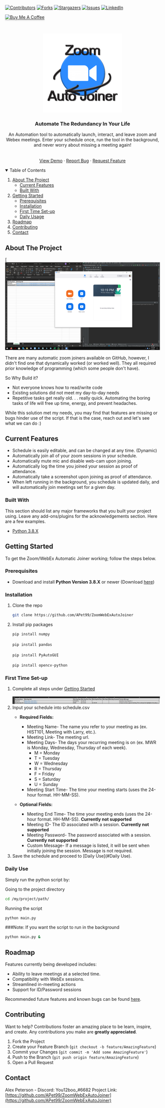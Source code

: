 [![Contributors][contributors-shield]][contributors-url]
[![Forks][forks-shield]][forks-url]
[![Stargazers][stars-shield]][stars-url]
[![Issues][issues-shield]][issues-url]
[![LinkedIn][linkedin-shield]][linkedin-url]

<a href="https://www.paypal.com/donate?business=42UDCSWF2PHZE&currency_code=USD" target="_blank"><img src="https://www.buymeacoffee.com/assets/img/custom_images/orange_img.png" alt="Buy Me A Coffee" style="height: 41px !important;width: 174px !important;box-shadow: 0px 3px 2px 0px rgba(190, 190, 190, 0.5) !important;-webkit-box-shadow: 0px 3px 2px 0px rgba(190, 190, 190, 0.5) !important;" ></a>


<!-- PROJECT LOGO -->
<br />
<p align="center">
  <a href="https://github.com/APet99/ZoomWebExAutoJoiner">
    <img src="/images/misc/ZoomAutoJoiner.png" alt="Logo" width="256" height="256">
  </a>

  <h3 align="center">Automate The Redundancy In Your Life</h3>

  <p align="center">
    An Automation tool to automatically launch, interact, and leave zoom and Webex meetings. Enter your schedule once, run the tool in the background, and never worry about missing a meeting again! 
    <br />
    <br />
    <br />
    <a href="https://youtu.be/3VX3DXcz-xQ">View Demo</a>
    ·
    <a href="https://github.com/APet99/ZoomWebExAutoJoiner/issues">Report Bug</a>
    ·
    <a href="https://github.com/APet99/ZoomWebExAutoJoiner/issues">Request Feature</a>
  </p>
</p>



<!-- TABLE OF CONTENTS -->
<details open="open">
  <summary>Table of Contents</summary>
  <ol>
    <li>
      <a href="#about-the-project">About The Project</a>
      <ul>
        <li><a href="#current-features">Current Features</a></li>
        <li><a href="#built-with">Built With</a></li>
      </ul>
    </li>
    <li>
      <a href="#getting-started">Getting Started</a>
      <ul>
        <li><a href="#prerequisites">Prerequisites</a></li>
        <li><a href="#installation">Installation</a></li>
        <li><a href="# first-time-set-up">First Time Set-up</a></li>
        <li><a href="# daily-usage">Daily Usage</a></li>
      </ul>
    </li>
    <li><a href="#roadmap">Roadmap</a></li>
    <li><a href="#contributing">Contributing</a></li>
    <li><a href="#contact">Contact</a></li>
  </ol>
</details>



<!-- ABOUT THE PROJECT -->
## About The Project

[![Product Name Screen Shot][product-screenshot]

There are many automatic zoom joiners available on GitHub, however, I didn't find one that dynamically worked (or worked well). They all required prior knowledge of programming (which some people don't have).

So Why Build it?
* Not everyone knows how to read/write code
* Existing solutions did not meet my day-to-day needs
* Repetitive tasks get really old. . . really quick. Automating the boring tasks of life will free up time, energy, and prevent headaches.

While this solution met my needs, you may find that features are missing or bugs hinder use of the script. If that is the case, reach out and let's see what we can do :)
## Current Features
* Schedule is easily editable, and can be changed at any time. (Dynamic)
* Automatically join all of your zoom sessions in your schedule.
* Automatically mute mic and disable web-cam upon joining.
* Automatically log the time you joined your session as proof of attendance.
* Automatically take a screenshot upon joining as proof of attendance.
* When left running in the background, you schedule is updated daily, and will automatically join meetings set for a given day.

### Built With

This section should list any major frameworks that you built your project using. Leave any add-ons/plugins for the acknowledgements section. Here are a few examples.
* [Python 3.8.X](https://www.python.org/downloads/)


<!-- GETTING STARTED -->
## Getting Started


To get the Zoom/WebEx Automatic Joiner working; follow the steps below.

### Prerequisites
* Download and install **Python Version 3.8.X** or newer (Download [here]((https://www.python.org/downloads/)))


### Installation
1. Clone the repo
   ```sh
   git clone https://github.com/APet99/ZoomWebExAutoJoiner
   ```
3. Install pip packages
   ```sh
   pip install numpy
   
   pip install pandas
   
   pip install PyAutoGUI
   
   pip install opencv-python
   ```

  


### First Time Set-up
1. Complete all steps under [Getting Started](#getting-started)
   <br/>
   <br/>
![Schedule Screen Shot](images/misc/schedule.png)
2. Input your schedule into schedule.csv
   * **Required Fields:**
      * Meeting Name- The name you refer to your meeting as (ex. HIST101, Meeting with Larry, etc.).
      * Meeting Link- The meeting url.
      * Meeting Days- The days your recurring meeting is on (ex. MWR is Monday, Wednesday, Thursday of each week).
         * M = Monday
         * T = Tuesday
         * W = Wednesday
         * R = Thursday
         * F = Friday
         * S = Saturday
         * U = Sunday
      * Meeting Start Time- The time your meeting starts (uses the 24-hour format. HH-MM-SS).
   
   * **Optional Fields:**
      * Meeting End Time- The time your meeting ends (uses the 24-hour format. HH-MM-SS). **Currently not supported**
      * Meeting ID- The ID associated with a session. **Currently not supported**
      * Meeting Password- The password associated with a session. **Currently not supported**
      * Custom Message- If a message is listed, it will be sent when initially joining the session. Message is not required.
3. Save the schedule and proceed to [Daily Use](#Daily Use).
### Daily Use 
Simply run the python script by:

Going to the project directory
   ```sh
   cd /my/project/path/
   ```
Running the script
   ```sh
   python main.py
   ```

###Note: If you want the script to run in the background
   ```sh
   python main.py &
   ```

## Roadmap
Features currently being developed includes:
* Ability to leave meetings at a selected time.
* Compatibility with WebEx sessions.
* Streamlined in-meeting actions
* Support for ID/Password sessions

Recommended future features and known bugs can be found [here](https://github.com/APet99/ZoomWebExAutoJoiner/issues).




<!-- CONTRIBUTING -->
## Contributing
Want to help? Contributions foster an amazing place to be learn, inspire, and create. Any contributions you make are **greatly appreciated**.

1. Fork the Project
2. Create your Feature Branch (`git checkout -b feature/AmazingFeature`)
3. Commit your Changes (`git commit -m 'Add some AmazingFeature'`)
4. Push to the Branch (`git push origin feature/AmazingFeature`)
5. Open a Pull Request


<!-- CONTACT -->
## Contact

Alex Peterson - Discord: You12boo_#6682 
Project Link: [https://github.com/APet99/ZoomWebExAutoJoiner](https://github.com/APet99/ZoomWebExAutoJoiner)


[contributors-shield]: https://img.shields.io/github/contributors/othneildrew/Best-README-Template.svg?style=for-the-badge
[contributors-url]: https://github.com/APet99/ZoomWebExAutoJoiner/graphs/contributors

[forks-shield]: https://img.shields.io/github/forks/othneildrew/Best-README-Template.svg?style=for-the-badge
[forks-url]: https://github.com/APet99/ZoomWebExAutoJoiner/network/members

[stars-shield]: https://img.shields.io/github/stars/othneildrew/Best-README-Template.svg?style=for-the-badge
[stars-url]: https://github.com/APet99/ZoomWebExAutoJoiner/stargazers

[issues-shield]: https://img.shields.io/github/issues/othneildrew/Best-README-Template.svg?style=for-the-badge
[issues-url]: https://github.com/APet99/ZoomWebExAutoJoiner/issues

[linkedin-shield]: https://img.shields.io/badge/-LinkedIn-black.svg?style=for-the-badge&logo=linkedin&colorB=555
[linkedin-url]: https://www.linkedin.com/in/alexpeterson99/

[product-screenshot]: images/misc/app_proof.png
